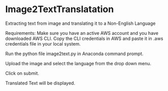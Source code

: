 # Image2TextTranslatation
Extracting text from image and translating it to a Non-English Language

Requirements: Make sure you have an active AWS account and you have downloaded AWS CLI. Copy the CLI credentials in AWS and paste it in .aws credentials file in your local system.

Run the python file image2text.py in Anaconda command prompt. 

Upload the image and select the language from the drop down menu.

Click on submit.

Translated Text will be displayed.
